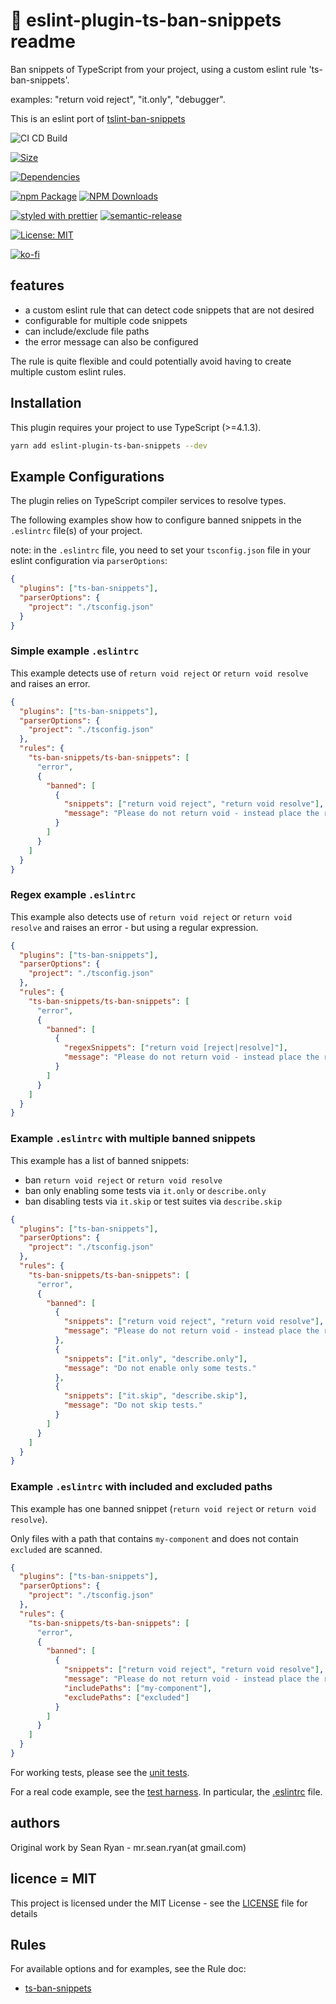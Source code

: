 # :no_entry_sign: eslint-plugin-ts-ban-snippets readme

Ban snippets of TypeScript from your project, using a custom eslint rule 'ts-ban-snippets'.

examples: "return void reject", "it.only", "debugger".

This is an eslint port of [tslint-ban-snippets](https://github.com/mrseanryan/tslint-ban-snippets)

![CI CD Build](https://github.com/mrseanryan/eslint-plugin-ts-ban-snippets/actions/workflows/node.js.yml/badge.svg)

[![Size](https://packagephobia.now.sh/badge?p=eslint-plugin-ts-ban-snippets)](https://packagephobia.now.sh/result?p=eslint-plugin-ts-ban-snippets)

[![Dependencies](https://david-dm.org/mrseanryan/eslint-plugin-ts-ban-snippets.svg)](https://david-dm.org/mrseanryan/eslint-plugin-ts-ban-snippets)

[![npm Package](https://img.shields.io/npm/v/eslint-plugin-ts-ban-snippets.svg?style=flat-square)](https://www.npmjs.org/package/eslint-plugin-ts-ban-snippets)
[![NPM Downloads](https://img.shields.io/npm/dm/eslint-plugin-ts-ban-snippets.svg)](https://npmjs.org/package/eslint-plugin-ts-ban-snippets)

[![styled with prettier](https://img.shields.io/badge/styled_with-prettier-ff69b4.svg)](https://github.com/prettier/prettier)
[![semantic-release](https://img.shields.io/badge/%20%20%F0%9F%93%A6%F0%9F%9A%80-semantic--release-e10079.svg)](https://github.com/semantic-release/semantic-release)

[![License: MIT](https://img.shields.io/badge/License-MIT-yellow.svg)](https://opensource.org/licenses/MIT)

[![ko-fi](https://ko-fi.com/img/githubbutton_sm.svg)](https://ko-fi.com/K3K73ALBJ)

## features

- a custom eslint rule that can detect code snippets that are not desired
- configurable for multiple code snippets
- can include/exclude file paths
- the error message can also be configured

The rule is quite flexible and could potentially avoid having to create multiple custom eslint rules.

## Installation

This plugin requires your project to use TypeScript (>=4.1.3).

```sh
yarn add eslint-plugin-ts-ban-snippets --dev
```

## Example Configurations

The plugin relies on TypeScript compiler services to resolve types.

The following examples show how to configure banned snippets in the `.eslintrc` file(s) of your project.

note: in the `.eslintrc` file, you need to set your `tsconfig.json` file in your eslint configuration via `parserOptions`:

```json
{
  "plugins": ["ts-ban-snippets"],
  "parserOptions": {
    "project": "./tsconfig.json"
  }
}
```

### Simple example `.eslintrc`

This example detects use of `return void reject` or `return void resolve` and raises an error.

```json
{
  "plugins": ["ts-ban-snippets"],
  "parserOptions": {
    "project": "./tsconfig.json"
  },
  "rules": {
    "ts-ban-snippets/ts-ban-snippets": [
      "error",
      {
        "banned": [
          {
            "snippets": ["return void reject", "return void resolve"],
            "message": "Please do not return void - instead place the return statement on the following line."
          }
        ]
      }
    ]
  }
}
```

### Regex example `.eslintrc`

This example also detects use of `return void reject` or `return void resolve` and raises an error - but using a regular expression.

```json
{
  "plugins": ["ts-ban-snippets"],
  "parserOptions": {
    "project": "./tsconfig.json"
  },
  "rules": {
    "ts-ban-snippets/ts-ban-snippets": [
      "error",
      {
        "banned": [
          {
            "regexSnippets": ["return void [reject|resolve]"],
            "message": "Please do not return void - instead place the return statement on the following line."
          }
        ]
      }
    ]
  }
}
```

### Example `.eslintrc` with multiple banned snippets

This example has a list of banned snippets:

- ban `return void reject` or `return void resolve`
- ban only enabling some tests via `it.only` or `describe.only`
- ban disabling tests via `it.skip` or test suites via `describe.skip`


```json
{
  "plugins": ["ts-ban-snippets"],
  "parserOptions": {
    "project": "./tsconfig.json"
  },
  "rules": {
    "ts-ban-snippets/ts-ban-snippets": [
      "error",
      {
        "banned": [
          {
            "snippets": ["return void reject", "return void resolve"],
            "message": "Please do not return void - instead place the return statement on the following line."
          },
          {
            "snippets": ["it.only", "describe.only"],
            "message": "Do not enable only some tests."
          },
          {
            "snippets": ["it.skip", "describe.skip"],
            "message": "Do not skip tests."
          }
        ]
      }
    ]
  }
}
```

### Example `.eslintrc` with included and excluded paths

This example has one banned snippet (`return void reject` or `return void resolve`).

Only files with a path that contains `my-component` and does not contain `excluded` are scanned.

```json
{
  "plugins": ["ts-ban-snippets"],
  "parserOptions": {
    "project": "./tsconfig.json"
  },
  "rules": {
    "ts-ban-snippets/ts-ban-snippets": [
      "error",
      {
        "banned": [
          {
            "snippets": ["return void reject", "return void resolve"],
            "message": "Please do not return void - instead place the return statement on the following line.",
            "includePaths": ["my-component"],
            "excludePaths": ["excluded"]
          }
        ]
      }
    ]
  }
}
```

For working tests, please see the [unit tests](https://github.com/mrseanryan/eslint-plugin-ts-ban-snippets/blob/master/tests).

For a real code example, see the [test harness](https://github.com/mrseanryan/eslint-plugin-ts-ban-snippets/tree/main/itests/simple-harness).  In particular, the [.eslintrc](https://github.com/mrseanryan/eslint-plugin-ts-ban-snippets/tree/main/itests/simple-harness/.eslintrc) file.

## authors

Original work by Sean Ryan - mr.sean.ryan(at gmail.com)

## licence = MIT

This project is licensed under the MIT License - see the [LICENSE](https://github.com/mrseanryan/eslint-plugin-ts-ban-snippets/blob/master/LICENSE) file for details

## Rules

For available options and for examples, see the Rule doc:

- [ts-ban-snippets](./docs/ts-ban-snippets.md)
